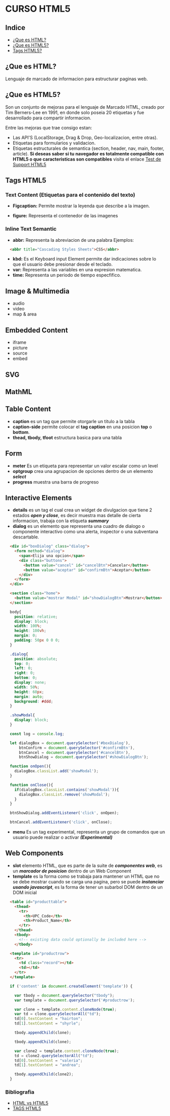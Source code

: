 # CURSO HTML5

## **Indice**

- [¿Que es HTML?](#html1)
- [¿Que es HTML5?](#html2)
- [Tags HTML5?](#html3)

<a id="html1"></A>

## **¿Que es HTML?**

Lenguaje de marcado de informacion para estructurar paginas web.

<a id="html2"></A>

## **¿Que es HTML5?**

Son un conjunto de mejoras para el lenguaje de Marcado HTML, creado por Tim Berners-Lee en 1991, en donde solo poseia 20 etiquetas y fue desarrollado para compartir informacion.

Entre las mejoras que trae consigo estan:

- Las API'S (LocalStorage, Drag & Drop, Geo-localizacion, entre otras).
- Etiquetas para formularios y validacion.
- Etiquetas estructurales de semantica (section, header, nav, main, footer, article).
**Si deseas saber si tu navegador es totalmente compatible con HTML5 o que caracteristicas son compatibles** visita el enlace [Test de Support HTML5](https://html5test.com/)

<a id="html3"></A>

## **Tags HTML5**

### **Text Content (Etiquetas para el contenido del texto)**

- **Figcaption:** Permite mostrar la leyenda que describe a la imagen.

- **figure:** Representa el contenedor de las imagenes

### **Inline Text Semantic**

- **abbr:** Representa la abreviacion de una palabra Ejemplos:

```HTML
  <abbr title="Cascading Styles Sheets">CSS</abbr>
```

- **kbd:**  Es el Keyboard input Element permite dar indicaciones sobre lo que el usuario debe presionar desde el teclado.
- **var:** Representa a las variables en una expresion matematica.
- **time:** Representa un periodo de tiempo especfifico.

## **Image & Multimedia**

- audio
- video
- map & area

## **Embedded Content**

- iframe
- picture
- source
- embed

## **SVG**

## **MathML**

## **Table Content**

- **caption** es un tag que permite otorgarle un titulo a la tabla
- **caption-side** permite colocar el **tag caption** en una posicion **top** o **bottom**.
- **thead, tbody, tfoot** estructura basica para una tabla

## **Form**

- **meter** Es un etiqueta para representar un valor escalar como un level
- **optgroup** crea una agrupacion de opciones dentro de un elemento ***select***
- **progress** muestra una barra de progreso

## **Interactive Elements**

- **details** es un tag el cual crea un widget de divulgacion que tiene 2 estados ***open y close***, es decir muestra mas detalle de cierta informacion, trabaja con la etiqueta ***summary***
- **dialog** es un elemento que representa una cuadro de dialogo o componente interactivo como una alerta, inspector o una subventana descartable.

```HTML
  <div id="boxDialog" class="dialog">
    <form method="dialog">
      <span>Elija una opcion</span>
      <div class="buttons">
        <button value="cancel" id="cancelBtn">Cancelar</button>
        <button value="aceptar" id="confirmBtn">Aceptar</button>
      </div>
    </form>
  </div>

  <section class="home">
    <button value="mostrar Modal" id="showDialogBtn">Mostrar</button>
  </section>
```

```CSS
  body{
    position: relative;
    display: block;
    width: 100%;
    height: 100vh;
    margin: 0;
    padding: 50px 0 0 0;
  }

  .dialog{
    position: absolute;
    top: 0;
    left: 0;
    right: 0;
    bottom: 0;
    display: none;
    width: 50%;
    height: 60px;
    margin: auto;
    background: #ddd;
  }

  .showModal{
    display: block;
  }
```

```javascript
  const log = console.log;

  let dialogBox = document.querySelector('#boxDialog'),
      btnConfirm = document.querySelector('#confirmBtn'),
      btnCancel = document.querySelector('#cancelBtn'),
      btnShowDialog = document.querySelector('#showDialogBtn');

  function onOpen(){
    dialogBox.classList.add('showModal');
  }

  function onClose(){
    if(dialogBox.classList.contains('showModal')){
      dialogBox.classList.remove('showModal');
    }
  }

  btnShowDialog.addEventListener('click', onOpen);

  btnCancel.addEventListener('click', onClose);
```

- **menu** Es un tag experimental, representa un grupo de comandos que un usuario puede realizar o activar ***(Experimental)***

## **Web Components**

- **slot** elemento HTML, que es parte de la suite de ***componentes web***, es un ***marcador de posicion*** dentro de un Web Component
- **template** es la forma como se trabaja para mantener un HTML que no se debe mostrar cuando se carga una pagina, pero se puede ***instanciar usando javascript***, es la forma de tener un subarbol DOM dentro de un DOM inicial

```HTML
  <table id="producttable">
    <thead>
      <tr>
        <th>UPC_Code</th>
        <th>Product_Name</th>
      </tr>
    </thead>
    <tbody>
      <!-- existing data could optionally be included here -->
    </tbody>

  <template id="productrow">
    <tr>
      <td class="record"></td>
      <td></td>
    </tr>
  </template>
```

```javascript
  if ('content' in document.createElement('template')) {

    var tbody = document.querySelector("tbody");
    var template = document.querySelector('#productrow');

    var clone = template.content.cloneNode(true);
    var td = clone.querySelectorAll("td");
    td[0].textContent = "hairton";
    td[1].textContent = "shyrle";

    tbody.appendChild(clone);

    tbody.appendChild(clone);

    var clone2 = template.content.cloneNode(true);
    td = clone2.querySelectorAll("td");
    td[0].textContent = "valeria";
    td[1].textContent = "andrea";

    tbody.appendChild(clone2);
  }
```

### **Bibliografia**

- [HTML vs HTML5](https://kinsta.com/blog/html-vs-html5/#what-is-html)
- [TAGS HTML5](https://developer.mozilla.org/en-US/docs/Web/HTML/Element)
